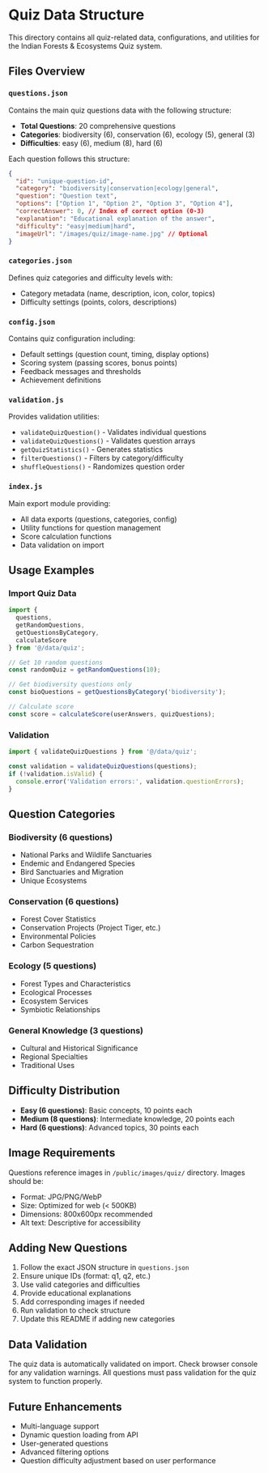 # Quiz Data Structure

This directory contains all quiz-related data, configurations, and utilities for the Indian Forests & Ecosystems Quiz system.

## Files Overview

### `questions.json`
Contains the main quiz questions data with the following structure:
- **Total Questions**: 20 comprehensive questions
- **Categories**: biodiversity (6), conservation (6), ecology (5), general (3)
- **Difficulties**: easy (6), medium (8), hard (6)

Each question follows this structure:
```json
{
  "id": "unique-question-id",
  "category": "biodiversity|conservation|ecology|general",
  "question": "Question text",
  "options": ["Option 1", "Option 2", "Option 3", "Option 4"],
  "correctAnswer": 0, // Index of correct option (0-3)
  "explanation": "Educational explanation of the answer",
  "difficulty": "easy|medium|hard",
  "imageUrl": "/images/quiz/image-name.jpg" // Optional
}
```

### `categories.json`
Defines quiz categories and difficulty levels with:
- Category metadata (name, description, icon, color, topics)
- Difficulty settings (points, colors, descriptions)

### `config.json`
Contains quiz configuration including:
- Default settings (question count, timing, display options)
- Scoring system (passing scores, bonus points)
- Feedback messages and thresholds
- Achievement definitions

### `validation.js`
Provides validation utilities:
- `validateQuizQuestion()` - Validates individual questions
- `validateQuizQuestions()` - Validates question arrays
- `getQuizStatistics()` - Generates statistics
- `filterQuestions()` - Filters by category/difficulty
- `shuffleQuestions()` - Randomizes question order

### `index.js`
Main export module providing:
- All data exports (questions, categories, config)
- Utility functions for question management
- Score calculation functions
- Data validation on import

## Usage Examples

### Import Quiz Data
```javascript
import { 
  questions, 
  getRandomQuestions, 
  getQuestionsByCategory,
  calculateScore 
} from '@/data/quiz';

// Get 10 random questions
const randomQuiz = getRandomQuestions(10);

// Get biodiversity questions only
const bioQuestions = getQuestionsByCategory('biodiversity');

// Calculate score
const score = calculateScore(userAnswers, quizQuestions);
```

### Validation
```javascript
import { validateQuizQuestions } from '@/data/quiz';

const validation = validateQuizQuestions(questions);
if (!validation.isValid) {
  console.error('Validation errors:', validation.questionErrors);
}
```

## Question Categories

### Biodiversity (6 questions)
- National Parks and Wildlife Sanctuaries
- Endemic and Endangered Species
- Bird Sanctuaries and Migration
- Unique Ecosystems

### Conservation (6 questions)
- Forest Cover Statistics
- Conservation Projects (Project Tiger, etc.)
- Environmental Policies
- Carbon Sequestration

### Ecology (5 questions)
- Forest Types and Characteristics
- Ecological Processes
- Ecosystem Services
- Symbiotic Relationships

### General Knowledge (3 questions)
- Cultural and Historical Significance
- Regional Specialties
- Traditional Uses

## Difficulty Distribution

- **Easy (6 questions)**: Basic concepts, 10 points each
- **Medium (8 questions)**: Intermediate knowledge, 20 points each  
- **Hard (6 questions)**: Advanced topics, 30 points each

## Image Requirements

Questions reference images in `/public/images/quiz/` directory. Images should be:
- Format: JPG/PNG/WebP
- Size: Optimized for web (< 500KB)
- Dimensions: 800x600px recommended
- Alt text: Descriptive for accessibility

## Adding New Questions

1. Follow the exact JSON structure in `questions.json`
2. Ensure unique IDs (format: q1, q2, etc.)
3. Use valid categories and difficulties
4. Provide educational explanations
5. Add corresponding images if needed
6. Run validation to check structure
7. Update this README if adding new categories

## Data Validation

The quiz data is automatically validated on import. Check browser console for any validation warnings. All questions must pass validation for the quiz system to function properly.

## Future Enhancements

- Multi-language support
- Dynamic question loading from API
- User-generated questions
- Advanced filtering options
- Question difficulty adjustment based on user performance